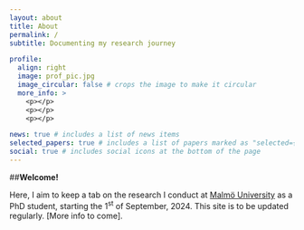 ```yaml
---
layout: about
title: About
permalink: /
subtitle: Documenting my research journey

profile:
  align: right
  image: prof_pic.jpg
  image_circular: false # crops the image to make it circular
  more_info: >
    <p></p>
    <p></p>
    <p></p>

news: true # includes a list of news items
selected_papers: true # includes a list of papers marked as "selected={true}"
social: true # includes social icons at the bottom of the page
---
```


##**Welcome!**

Here, I aim to keep a tab on the research I conduct at [Malmö University](https://mau.se) as a PhD student, starting the 1<sup>st</sup> of September, 2024. This site is to be updated regularly. [More info to come]. 